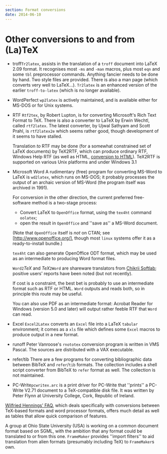 ```yaml
---
section: Format conversions
date: 2014-06-10
---
```

# Other conversions to and from (La)TeX

- troff`Tr2latex`, assists in the translation of a
  `troff` document into LaTeX 2.09 format.  It recognises most
  `-ms` and `-man` macros, plus most `eqn` and some
  `tbl` preprocessor commands.  Anything fancier needs to be
  done by hand. Two style files are provided. There is also a man page
  (which converts very well to LaTeX&hellip;).
  `Tr2latex` is an enhanced version of the earlier
  `troff-to-latex` (which is no longer available).

- WordPerfect `wp2latex` is actively maintained, and is
  available either for MS-DOS or for Unix systems.
- RTF `Rtf2tex`, by Robert Lupton, is for
  converting Microsoft's Rich Text Format to TeX.  There is also a
  converter to LaTeX by Erwin Wechtl, called `rtf2latex`.
  The latest converter, by Ujwal Sathyam and Scott Prahl, is
  `rtf2latex2e` which seems rather good, though development
  of it seems to have stalled.

  Translation _to_ RTF may be done (for a somewhat
  constrained set of LaTeX documents) by TeX2RTF, which
  can produce ordinary RTF, Windows Help RTF (as well as
  HTML, [conversion to HTML](FAQ-LaTeX2HTML.md)).
  TeX2RTF is supported on various Unix platforms and under
  Windows&nbsp;3.1
- Microsoft Word A rudimentary (free) program for converting
  MS-Word to LaTeX is `wd2latex`, which runs on MS-DOS;
  it probably processes the output of an archaic version of
  MS-Word (the program itself was archived in 1991).

  For conversion in the other direction, the current preferred
  free-software method is a two-stage process:
  

  -  Convert LaTeX to `OpenOffice` format, using the
      `tex4ht` command `oolatex`;
  -  open the result in `OpenOffice` and ''save as'' a
      MS-Word document.

  (Note that `OpenOffice` itself is _not_ on
  CTAN; see [http://www.openoffice.org/], though most
  `linux` systems offer it as a ready-to-install bundle.)

  `tex4ht` can also generate OpenOffice ODT
  format, which may be used as an intermediate to producing Word
  format files.

  `Word2`_TeX_ and _TeX_`2Word` are 
  shareware translators from 
  [Chikrii Softlab](http://www.chikrii.com/); positive users'
  reports have been noted (but not recently).

  If cost is a constraint, the best bet is probably to use an
  intermediate format such as RTF or HTML.
  `Word` outputs and reads both, so in principle this route
  may be useful.

  You can also use PDF as an intermediate format: Acrobat Reader
  for Windows (version 5.0 and later) will output rather feeble
  RTF that `Word` can read.
- Excel `Excel2Latex` converts an `Excel` file
  into a LaTeX `tabular` environment; it comes as a
  `xls` file which defines some `Excel` macros to produce
  output in a new format.
- runoff Peter Vanroose's `rnototex`
  conversion program is written in VMS Pascal.
  The sources are distributed with a VAX executable.
- refer/tib There are a few programs for converting bibliographic
  data between BibTeX and `refer`/`tib` formats.
  The collection includes a shell script converter from BibTeX to
  `refer` format as well. The collection
  is not maintained.
- PC-Write`pcwritex.arc` is a
  print driver for PC-Write that ''prints'' a PC-Write
  V2.71 document to a TeX-compatible disk file.  It was written by Peter
  Flynn at University College, Cork, Republic of Ireland.

[Wilfried Hennings' FAQ](http://www.tug.org/utilities/texconv/index.html),
which deals specifically with conversions between TeX-based formats
and word processor formats, offers much detail as well as tables that
allow quick comparison of features.

A group at Ohio State University (USA) is working on
a common document format based on SGML, with the ambition that any
format could be
translated to or from this one.  `FrameMaker` provides
''import filters'' to aid translation from alien formats
(presumably including TeX) to `FrameMaker`s own.

